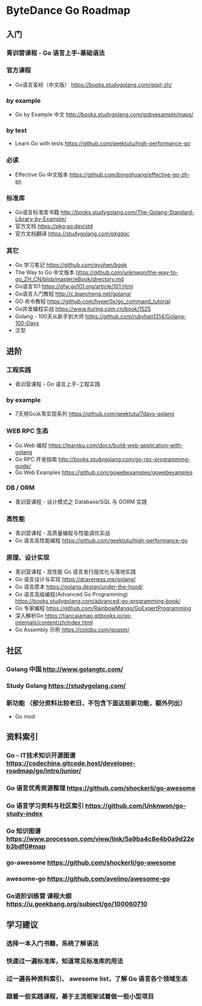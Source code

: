 # ByteDance Go Roadmap

## 入门

### 青训营课程 - Go 语言上手-基础语法

### 官方课程

-  Go语言圣经（中文版） https://books.studygolang.com/gopl-zh/

### by example

-  Go by Example 中文 http://books.studygolang.com/gobyexample/maps/

### by test

-  Learn Go with tests https://github.com/geektutu/high-performance-go

### 必读

-  Effective Go 中文版本 https://github.com/bingohuang/effective-go-zh-en

### 标准库

-  Go语言标准库书籍 http://books.studygolang.com/The-Golang-Standard-Library-by-Example/  
-  官方文档  https://pkg.go.dev/std   
-  官方文档翻译 https://studygolang.com/pkgdoc

### 其它

-  Go 学习笔记 https://github.com/qyuhen/book
-  The Way to Go 中文版本 https://github.com/unknwon/the-way-to-go_ZH_CN/blob/master/eBook/directory.md
-  Go语言101 https://gfw.go101.org/article/101.html
-  Go语言入门教程 http://c.biancheng.net/golang/
-  GO 命令教程 https://github.com/hyper0x/go_command_tutorial
-  Go并发编程实战 https://www.ituring.com.cn/book/1525
-  Golang - 100天从新手到大师 https://github.com/rubyhan1314/Golang-100-Days
-  泛型

## 进阶

### 工程实践

-  青训营课程 - Go 语言上手-工程实践

### by example

-  7天用Go从零实现系列 https://github.com/geektutu/7days-golang

### WEB RPC 生态

-  Go Web 编程 https://learnku.com/docs/build-web-application-with-golang
-  Go RPC 开发指南 http://books.studygolang.com/go-rpc-programming-guide/
-  Go Web Examples https://github.com/gowebexamples/gowebexamples

### DB / ORM

-  青训营课程 - 设计模式之 Database/SQL 与 GORM 实践

### 高性能

-  青训营课程 - 高质量编程与性能调优实战
-  Go 语言高性能编程 https://github.com/geektutu/high-performance-go

### 原理、设计实现

-  青训营课程 - 高性能 Go 语言发行版优化与落地实践 
-  Go 语言设计与实现 https://draveness.me/golang/
-  Go 语言原本 https://golang.design/under-the-hood/
-  Go 语言高级编程(Advanced Go Programming) https://books.studygolang.com/advanced-go-programming-book/
-  Go 专家编程 https://github.com/RainbowMango/GoExpertProgramming
-  深入解析Go https://tiancaiamao.gitbooks.io/go-internals/content/zh/index.html
-  Go Assembly 示例 https://colobu.com/goasm/

## 社区

### Golang 中国 http://www.golangtc.com/

### Study Golang https://studygolang.com/

### 新功能 （部分资料比较老旧，不包含下面这些新功能，额外列出）

-  Go mod

## 资料索引

### Go - IT技术知识开源图谱 https://codechina.gitcode.host/developer-roadmap/go/intro/junior/

### Go 语言优秀资源整理 https://github.com/shockerli/go-awesome

### Go 语言学习资料与社区索引 https://github.com/Unknwon/go-study-index

### Go 知识图谱 https://www.processon.com/view/link/5a9ba4c8e4b0a9d22eb3bdf0#map

### go-awesome https://github.com/shockerli/go-awesome

### awesome-go https://github.com/avelino/awesome-go

### Go进阶训练营 课程大纲 https://u.geekbang.org/subject/go/100060710

## 学习建议

### 选择一本入门书籍，系统了解语法

### 快速过一遍标准库，知道常见标准库的用法

### 过一遍各种资料索引、 awesome list，了解 Go 语言各个领域生态

### 跟着一些实践课程，基于主流框架试着做一些小型项目
